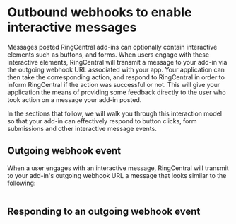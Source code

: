 # Outbound webhooks to enable interactive messages

Messages posted RingCentral add-ins can optionally contain interactive elements such as buttons, and forms. When users engage with these interactive elements, RingCentral will transmit a message to your add-in via the outgoing webhook URL associated with your app. Your application can then take the corresponding action, and respond to RingCentral in order to inform RingCentral if the action was successful or not. This will give your application the means of providing some feedback directly to the user who took action on a message your add-in posted. 

In the sections that follow, we will walk you through this interaction model so that your add-in can effectively respond to button clicks, form submissions and other interactive message events. 

## Outgoing webhook event

When a user engages with an interactive message, RingCentral will transmit to your add-in's outgoing webhook URL a message that looks similar to the following:

```json

```

## Responding to an outgoing webhook event




